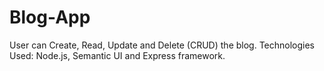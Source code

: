 # Blog-App
User can Create, Read, Update and Delete (CRUD) the blog. 
Technologies Used: Node.js, Semantic UI and Express framework.
